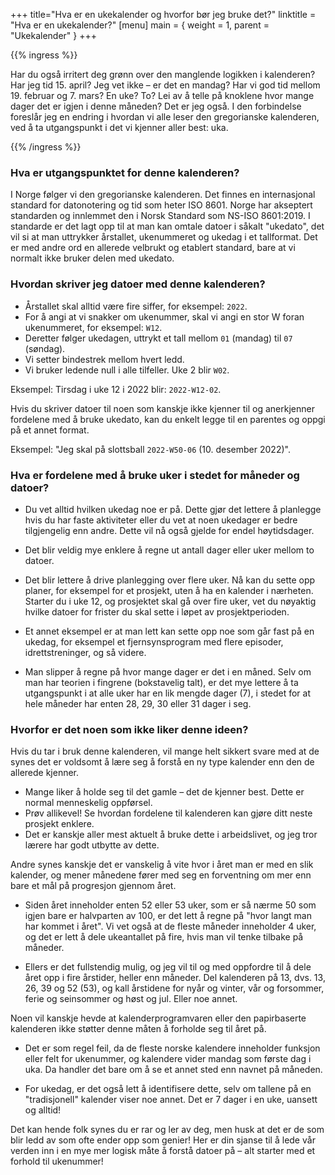 +++
title="Hva er en ukekalender og hvorfor bør jeg bruke det?"
linktitle = "Hva er en ukekalender?"
[menu]
main = { weight = 1, parent = "Ukekalender" }
+++

<!-- markdownlint-disable MD033 -->

{{% ingress %}}

Har du også irritert deg grønn over den manglende logikken i kalenderen?
Har jeg tid 15. april? Jeg vet ikke – er det en mandag?
Har vi god tid mellom 19. februar og 7. mars? En uke? To?
Lei av å telle på knoklene hvor mange dager det er igjen i denne måneden?
Det er jeg også. I den forbindelse foreslår jeg en endring i hvordan vi alle leser
den gregorianske kalenderen, ved å ta utgangspunkt i det vi kjenner aller best: uka.

{{% /ingress %}}

### Hva er utgangspunktet for denne kalenderen?

I Norge følger vi den gregorianske kalenderen.
Det finnes en internasjonal standard for datonotering og tid som heter ISO 8601.
Norge har akseptert standarden og innlemmet den i Norsk Standard som NS-ISO 8601:2019.
I standarde er det lagt opp til at man kan omtale datoer i såkalt "ukedato", det vil si at man
uttrykker årstallet, ukenummeret og ukedag i et tallformat.
Det er med andre ord en allerede velbrukt og etablert standard, bare at vi normalt ikke bruker
delen med ukedato.

### Hvordan skriver jeg datoer med denne kalenderen?

- Årstallet skal alltid være fire siffer, for eksempel: <code>2022</code>.
- For å angi at vi snakker om ukenummer,
skal vi angi en stor W foran ukenummeret, for eksempel: <code>W12</code>.
- Deretter følger ukedagen, uttrykt et tall mellom <code>01</code> (mandag) til
<code>07</code> (søndag).
- Vi setter bindestrek mellom hvert ledd.
- Vi bruker ledende null i alle tilfeller. Uke 2 blir <code>W02</code>.

Eksempel: Tirsdag i uke 12 i 2022 blir: <code>2022-W12-02</code>.

Hvis du skriver datoer til noen som kanskje ikke kjenner til og anerkjenner fordelene med
å bruke ukedato, kan du enkelt legge til en parentes og oppgi på et annet format.

Eksempel: "Jeg skal på slottsball <code>2022-W50-06</code> (10. desember 2022)".

### Hva er fordelene med å bruke uker i stedet for måneder og datoer?

- Du vet alltid hvilken ukedag noe er på. Dette gjør det lettere å planlegge hvis du har
faste aktiviteter eller du vet at noen ukedager er bedre tilgjengelig enn andre. Dette vil nå
også gjelde for endel høytidsdager.

- Det blir veldig mye enklere å regne ut antall dager eller uker mellom to datoer.

- Det blir lettere å drive planlegging over flere uker. Nå kan du sette opp planer, for eksempel
for et prosjekt, uten å ha en kalender i nærheten. Starter du i uke 12, og prosjektet skal gå over
fire uker, vet du nøyaktig hvilke datoer for frister du skal sette i løpet av prosjektperioden.

- Et annet eksempel er at man lett kan sette opp noe som går fast på en ukedag, for eksempel
et fjernsynsprogram med flere episoder, idrettstreninger, og så videre.

- Man slipper å regne på hvor mange dager er det i en måned. Selv om man har teorien i fingrene
 (bokstavelig talt), er det mye lettere å ta utgangspunkt i at alle uker har en lik mengde dager
 (7), i stedet for at hele måneder har enten 28, 29, 30 eller 31 dager i seg.

### Hvorfor er det noen som ikke liker denne ideen?

Hvis du tar i bruk denne kalenderen, vil mange helt sikkert svare med at de synes det er voldsomt
å lære seg å forstå en ny type kalender enn den de allerede kjenner.

- Mange liker å holde seg til det gamle – det de kjenner best. Dette er normal menneskelig
oppførsel.
- Prøv allikevel! Se hvordan fordelene til kalenderen kan gjøre ditt neste prosjekt enklere.
- Det er kanskje aller mest aktuelt å bruke dette i arbeidslivet, og jeg tror lærere har
godt utbytte av dette.

Andre synes kanskje det er vanskelig å vite hvor i året man er med en slik kalender, og mener
månedene fører med seg en forventning om mer enn bare et mål på progresjon gjennom året.

- Siden året inneholder enten 52 eller 53 uker, som er så nærme 50 som igjen bare er halvparten av
100, er det lett å regne på "hvor langt man har kommet i året". Vi vet også at de fleste måneder
inneholder 4 uker, og det er lett å dele ukeantallet på fire, hvis man vil tenke tilbake på måneder.

- Ellers er det fullstendig mulig, og jeg vil til og med oppfordre til å dele året opp i fire
årstider, heller enn måneder. Del kalenderen på 13, dvs. 13, 26, 39 og 52 (53), og kall
årstidene for nyår og vinter, vår og forsommer, ferie og seinsommer og høst og jul.
Eller noe annet.

Noen vil kanskje hevde at kalenderprogramvaren eller den papirbaserte kalenderen ikke støtter
denne måten å forholde seg til året på.

- Det er som regel feil, da de fleste norske kalendere inneholder funksjon eller felt for
ukenummer, og kalendere vider mandag som første dag i uka. Da handler det bare om å se et annet
sted enn navnet på måneden.

- For ukedag, er det også lett å identifisere dette, selv om tallene på en "tradisjonell" kalender
viser noe annet. Det er 7 dager i en uke, uansett og alltid!

Det kan hende folk synes du er rar og ler av deg, men husk at det er de som blir ledd av som ofte
ender opp som genier! Her er din sjanse til å lede vår verden inn i en mye mer logisk måte å forstå
datoer på – alt starter med et forhold til ukenummer!
